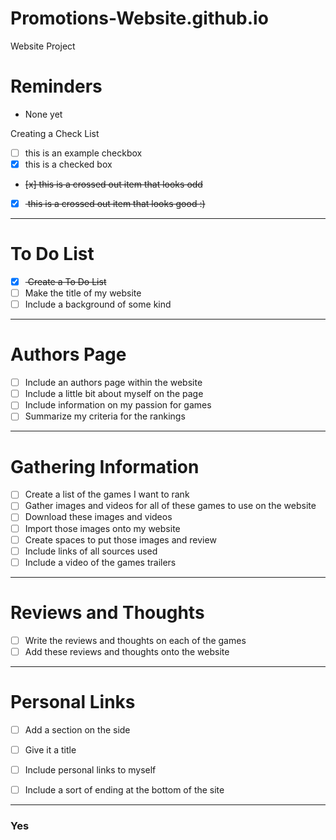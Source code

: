 # Promotions-Website.github.io
Website Project

# Reminders
- None yet

Creating a Check List
- [ ] this is an example checkbox
- [x] this is a checked box
-  <del> [x] this is a crossed out item that looks odd </del>
-  [x] <del> this is a crossed out item that looks good :) </del>

---

# To Do List
- [x] <del> Create a To Do List </del>
- [ ] Make the title of my website
- [ ] Include a background of some kind
---
# Authors Page
- [ ] Include an authors page within the website
- [ ] Include a little bit about myself on the page
- [ ] Include information on my passion for games
- [ ] Summarize my criteria for the rankings
---
# Gathering Information
- [ ] Create a list of the games I want to rank
- [ ] Gather images and videos for all of these games to use on the website
- [ ] Download these images and videos
- [ ] Import those images onto my website
- [ ] Create spaces to put those images and review
- [ ] Include links of all sources used
- [ ] Include a video of the games trailers
--- 
# Reviews and Thoughts
- [ ] Write the reviews and thoughts on each of the games
- [ ] Add these reviews and thoughts onto the website
--- 
# Personal Links
- [ ] Add a section on the side
- [ ] Give it a title
- [ ] Include personal links to myself
- [ ] Include a sort of ending at the bottom of the site









--- 

### Yes